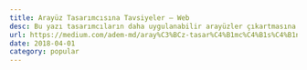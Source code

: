 ```yaml
---
title: Arayüz Tasarımcısına Tavsiyeler — Web
desc: Bu yazı tasarımcıların daha uygulanabilir arayüzler çıkartmasına yardımcı olmak, gelişen ön yüz teknolojileri hakkında fikir sahibi olmasını sağlamak ve ön-yüz geliştiricisine daha iyi işler teslim etmesi için naçizane tavsiyeler içerir.
url: https://medium.com/adem-md/aray%C3%BCz-tasar%C4%B1mc%C4%B1s%C4%B1na-tavsiyeler-web-e65ffee82f83
date: 2018-04-01
category: popular
---
```

